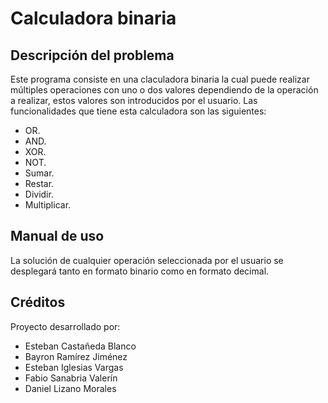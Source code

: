 # **Calculadora binaria**
## Descripción del problema

Este programa consiste en una claculadora binaria la cual puede realizar múltiples operaciones con uno o dos valores dependiendo de la operación a realizar, estos valores son introducidos por el usuario. Las funcionalidades que tiene esta calculadora son las siguientes:
* OR.
* AND.
* XOR.
* NOT.
* Sumar.
* Restar.
* Dividir.
* Multiplicar.

## Manual de uso

La solución de cualquier operación seleccionada por el usuario se desplegará tanto en formato binario como en formato decimal.

## Créditos

Proyecto desarrollado por:
* Esteban Castañeda Blanco
* Bayron Ramírez Jiménez
* Esteban Iglesias Vargas
* Fabio Sanabria Valerín
* Daniel Lizano Morales